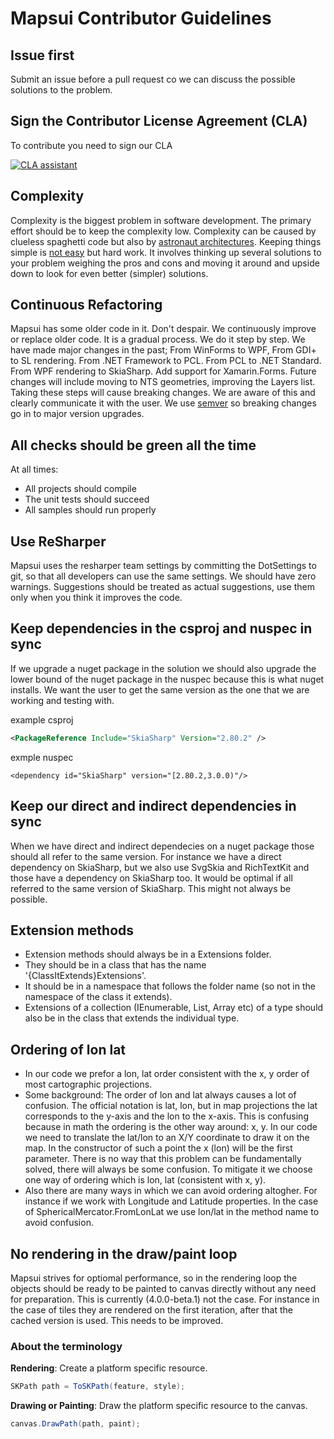 # Mapsui Contributor Guidelines

## Issue first
Submit an issue before a pull request co we can discuss the possible solutions to the problem.

## Sign the Contributor License Agreement (CLA)
To contribute you need to sign our CLA 

[![CLA assistant](https://cla-assistant.io/readme/badge/Mapsui/Mapsui)](https://cla-assistant.io/Mapsui/Mapsui)

## Complexity
Complexity is the biggest problem in software development. The primary effort should be to keep the complexity low. Complexity can be caused by clueless spaghetti code but also by [astronaut architectures](https://www.joelonsoftware.com/2008/05/01/architecture-astronauts-take-over/). Keeping things simple is [not easy](https://www.infoq.com/presentations/Simple-Made-Easy) but hard work. It involves thinking up several solutions to your problem weighing the pros and cons and moving it around and upside down to look for even better (simpler) solutions. 

## Continuous Refactoring
Mapsui has some older code in it. Don't despair. We continuously improve or replace older code. It is a gradual process. We do it step by step. We have made major changes in the past; From WinForms to WPF, From GDI+ to SL rendering. From .NET Framework to PCL. From PCL to .NET Standard. From WPF rendering to SkiaSharp. Add support for Xamarin.Forms. Future changes will include moving to NTS geometries, improving the Layers list. Taking these steps will cause breaking changes. We are aware of this and clearly communicate it with the user. We use [semver](http://semver.org) so breaking changes go in to major version upgrades.

## All checks should be green all the time
At all times:
- All projects should compile
- The unit tests should succeed
- All samples should run properly

## Use ReSharper
Mapsui uses the resharper team settings by committing the DotSettings to git, so that all developers can use the same settings. We should have zero warnings. Suggestions should be treated as actual suggestions, use them only when you think it improves the code.

## Keep dependencies in the csproj and nuspec in sync
If we upgrade a nuget package in the solution we should also upgrade the lower bound of the nuget package in the nuspec because this is what nuget installs. We want the user to get the same version as the one that we are working and testing with.

example csproj
```xml
<PackageReference Include="SkiaSharp" Version="2.80.2" />
```
exmple nuspec
```
<dependency id="SkiaSharp" version="[2.80.2,3.0.0)"/>
```

## Keep our direct and indirect dependencies in sync
When we have direct and indirect dependecies on a nuget package those should all refer to the same version. For instance we have a direct dependency on SkiaSharp, but we also use  SvgSkia and RichTextKit and those have a dependency on SkiaSharp too. It would be optimal if all referred to the same version of SkiaSharp. This might not always be possible.

## Extension methods
- Extension methods should always be in a Extensions folder. 
- They should be in a class that has the name '{ClassItExtends}Extensions'. 
- It should be in a namespace that follows the folder name (so not in the namespace of the class it extends).
- Extensions of a collection (IEnumerable, List, Array etc) of a type should also be in the class that extends the individual type.

## Ordering of lon lat
- In our code we prefor a lon, lat order consistent with the x, y order of most cartographic projections.
- Some background: The order of lon and lat always causes a lot of confusion. The official notation is lat, lon, but in map projections the lat corresponds to the y-axis and the lon to the x-axis. This is confusing because in math the ordering is the other way around: x, y. In our code we need to translate the lat/lon to an X/Y coordinate to draw it on the map. In the constructor of such a point the x (lon) will be the first parameter. There is no way that this problem can be fundamentally solved, there will always be some confusion. To mitigate it we choose one way of ordering which is lon, lat (consistent with x, y). 
- Also there are many ways in which we can avoid ordering altogher. For instance if we work with Longitude and Latitude properties. In the case of SphericalMercator.FromLonLat we use lon/lat in the method name to avoid confusion.

## No rendering in the draw/paint loop
Mapsui strives for optiomal performance, so in the rendering loop the objects should be ready to be painted to canvas directly without any need for preparation. This is currently (4.0.0-beta.1) not the case. For instance in the case of tiles they are rendered on the first iteration, after that the cached version is used. This needs to be improved.
### About the terminology
**Rendering**: Create a platform specific resource.
```csharp
SKPath path = ToSKPath(feature, style);
```

**Drawing or Painting**: Draw the platform specific resource to the canvas.
```csharp
canvas.DrawPath(path, paint);
```
